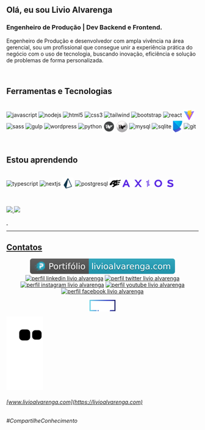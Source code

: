## Olá, eu sou **Livio Alvarenga**

### Engenheiro de Produção | Dev Backend e Frontend.
Engenheiro de Produção e desenvolvedor com ampla vivência na área gerencial, sou um profissional que consegue unir a experiência prática do negócio com o uso de tecnologia, buscando inovação, eficiência e solução de problemas de forma personalizada.

&nbsp;

## **Ferramentas e Tecnologias**
<div style="display: inline_block"><br>
  <img align="center" alt="javascript" height="30" src="https://cdn.jsdelivr.net/gh/devicons/devicon/icons/javascript/javascript-plain.svg">
  <img align="center" alt="nodejs" height="30" src="https://cdn.jsdelivr.net/gh/devicons/devicon/icons/nodejs/nodejs-plain.svg">
  <img align="center" alt="html5" height="30" src="https://cdn.jsdelivr.net/gh/devicons/devicon/icons/html5/html5-plain-wordmark.svg">
  <img align="center" alt="css3" height="30" src="https://cdn.jsdelivr.net/gh/devicons/devicon/icons/css3/css3-plain-wordmark.svg">
  <img align="center" alt="tailwind" height="30" src="https://cdn.jsdelivr.net/gh/devicons/devicon/icons/tailwindcss/tailwindcss-plain.svg">
  <img align="center" alt="bootstrap" height="30" src="https://cdn.jsdelivr.net/gh/devicons/devicon/icons/bootstrap/bootstrap-plain.svg">
  <img align="center" alt="react" height="30" src="https://cdn.jsdelivr.net/gh/devicons/devicon/icons/react/react-original.svg">
  <img align="center" alt="vite" height="30" src="https://raw.githubusercontent.com/LivioAlvarenga/LivioAlvarenga/d9a9c4a96fc20fba39a9fcc7113ca84e0593f77a/files/vite.svg">
  <img align="center" alt="sass" height="30" src="https://cdn.jsdelivr.net/gh/devicons/devicon/icons/sass/sass-original.svg">
  <img align="center" alt="gulp" height="30" src="https://cdn.jsdelivr.net/gh/devicons/devicon/icons/gulp/gulp-plain.svg">
  <img align="center" alt="wordpress" height="30" src="https://cdn.jsdelivr.net/gh/devicons/devicon/icons/wordpress/wordpress-original.svg">
  <img align="center" alt="python" height="30" src="https://cdn.jsdelivr.net/gh/devicons/devicon/icons/python/python-original.svg">
  <img align="center" alt="kivy" height="30" src="https://raw.githubusercontent.com/LivioAlvarenga/LivioAlvarenga/677c23938a4c4ee267ad946d8c8a7cc4e513a4e4/files/kivy.svg">
  <img align="center" alt="kivymd" height="30" src="https://github.com/LivioAlvarenga/LivioAlvarenga/blob/main/files/kivymd.png?raw=true">
  <img align="center" alt="mysql" height="30" src="https://cdn.jsdelivr.net/gh/devicons/devicon/icons/mysql/mysql-original.svg">
  <img align="center" alt="sqlite" height="30" src="https://cdn.jsdelivr.net/gh/devicons/devicon/icons/sqlite/sqlite-original.svg">
  <img align="center" alt="poetry" height="30" src="https://raw.githubusercontent.com/LivioAlvarenga/LivioAlvarenga/d9a9c4a96fc20fba39a9fcc7113ca84e0593f77a/files/poetry.svg">
  <img align="center" alt="git" height="30" src="https://cdn.jsdelivr.net/gh/devicons/devicon/icons/git/git-plain.svg">
</div>

&nbsp;
          
## **Estou aprendendo**

<div style="display: inline_block"><br>
  <img align="center" alt="typescript" height="30" src="https://cdn.jsdelivr.net/gh/devicons/devicon/icons/typescript/typescript-plain.svg">
  <img align="center" alt="nextjs" height="30" src="https://cdn.jsdelivr.net/gh/devicons/devicon/icons/nextjs/nextjs-original.svg">
  <img align="center" alt="prisma" height="30" src="https://raw.githubusercontent.com/LivioAlvarenga/LivioAlvarenga/13c726183de46420023ecabf4fc3c90191d4a8d0/files/prisma.svg">
  <img align="center" alt="postgresql" height="30" src="https://cdn.jsdelivr.net/gh/devicons/devicon/icons/postgresql/postgresql-original.svg">
  <img align="center" alt="fastify" height="30" src="https://raw.githubusercontent.com/LivioAlvarenga/LivioAlvarenga/13c726183de46420023ecabf4fc3c90191d4a8d0/files/fastify.svg">
  <img align="center" alt="axios" height="20" src="https://raw.githubusercontent.com/LivioAlvarenga/LivioAlvarenga/13c726183de46420023ecabf4fc3c90191d4a8d0/files/axios.svg">
</div>

&nbsp;

<div>
  <a href="https://github.com/LivioAlvarenga">
  <img height="180em" src="https://github-readme-stats.vercel.app/api?username=LivioAlvarenga&show_icons=true&theme=nightowl&include_all_commits=true&count_private=true"&pat_1=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/>
  <img height="180em" src="https://github-readme-stats.vercel.app/api/top-langs/?username=LivioAlvarenga&layout=compact&langs_count=7&theme=nightowl"/>
</div>

&nbsp;

<hr>

## **Contatos**

<p align="center">
  <a href= "https://www.livioalvarenga.com/"><img alt="portifólio livio alvarenga" src="https://raw.githubusercontent.com/LivioAlvarenga/LivioAlvarenga/13c726183de46420023ecabf4fc3c90191d4a8d0/files/badgePortifolioLivio.svg"></a>
  <a href= "https://www.linkedin.com/in/livio-alvarenga-planejamento-mrp-engenheiro-produ%C3%A7%C3%A3o-materiais-vba-powerbi/"><img alt="perfil linkedin livio alvarenga" src="https://img.shields.io/static/v1?logoWidth=15&logoColor=0A66C2&logo=LinkedIn&label=LinkedIn&message=Livio Alvarenga&color=0A66C2"></a>
  <a href= "https://twitter.com/AlvarengaLivio"><img alt="perfil twitter livio alvarenga" src="https://img.shields.io/static/v1?logoWidth=15&logoColor=1DA1F2&logo=Twitter&label=Twitter&message=@AlvarengaLivio&color=1DA1F2"></a>
  <a href= "https://www.instagram.com/livio_alvarenga/"><img alt="perfil instagram livio alvarenga" src="https://img.shields.io/static/v1?logoWidth=15&logoColor=E4405F&logo=Instagram&label=Instagram&message=@livio_alvarenga&color=E4405F"></a>
  <a href= "https://www.youtube.com/channel/UCrZgsh8IWyyNrRZ7cjrPbcg"><img alt="perfil youtube livio alvarenga" src="https://img.shields.io/static/v1?logoWidth=15&logoColor=FF0000&logo=YouTube&label=Youtube&message=Livio Alvarenga&color=FF0000"></a>
  <a href= "https://www.facebook.com/profile.php?id=100083957091312"><img alt="perfil facebook livio alvarenga" src="https://img.shields.io/static/v1?logoWidth=15&logoColor=1877F2&logo=Facebook&label=Facebook&message=Livio Alvarenga&color=1877F2"></a>
</p>
<p align="center">
 <a href= "https://cursos.alura.com.br/vitrinedev/livioalvarenga"><img alt="perfil vitrinedev livio alvarenga" align="center" height="30" src="https://raw.githubusercontent.com/LivioAlvarenga/LivioAlvarenga/e0f5b5a82976af114d957c20f0c78b4d304a68a0/files/vitrinedev.svg"></a>
</p>

![](https://github.com/LivioAlvarenga/LivioAlvarenga/blob/output/github-contribution-grid-snake.svg)
  
 
 ###### [www.livioalvarenga.com](https://livioalvarenga.com)
 ###### _#CompartilheConhecimento_
